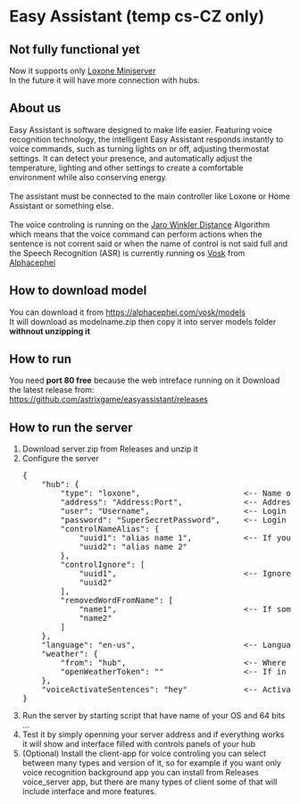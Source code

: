 # Easy Assistant (temp cs-CZ only)
<h2>Not fully functional yet</h2>Now it supports only <a href="https://www.loxone.com/">Loxone Miniserver</a><br>
In the future it will have more connection with hubs.<br>
<h2>About us</h2>
Easy Assistant is software designed to make life easier. Featuring voice recognition technology, the intelligent Easy Assistant responds instantly to voice commands, such as turning lights on or off, adjusting thermostat settings. It can detect your presence, and automatically adjust the temperature, lighting and other settings to create a comfortable environment while also conserving energy.<br><br>The assistant must be connected to the main controller like Loxone or Home Assistant or something else.<br><br>The voice controling is running on the <a href="https://en.wikipedia.org/wiki/Jaro%E2%80%93Winkler_distance">Jaro Winkler Distance</a> Algorithm which means that the voice command can perform actions when the sentence is not corrent said or when the name of control is not said full and the Speech Recognition (ASR) is currently running os <a href="https://github.com/alphacep/vosk-api">Vosk</a> from <a href="https://alphacephei.com/vosk/">Alphacephei</a>

<h2>How to download model</h2>
You can download it from <a href="https://alphacephei.com/vosk/models">https://alphacephei.com/vosk/models</a>
<br>
It will download as modelname.zip then copy it into server models folder <strong>withnout unzipping it</strong><br>

<h2>How to run</h2>
You need <strong>port 80 free</strong> because the web intreface running on it
Download the latest release from: <a href="https://github.com/astrixgame/easy-assistant/releases">https://github.com/astrixgame/easyassistant/releases</a>
<h2>How to run the server</h2>
<ol>
  <li>Download server.zip from Releases and unzip it</li>
  <li>Configure the server
  <pre>{                                              
    "hub": {                                   
        "type": "loxone",                      <-- Name of hub like loxone or other supported hubs
        "address": "Address:Port",             <-- Address and port of your hub
        "user": "Username",                    <-- Login Username of your hub
        "password": "SuperSecretPassword",     <-- Login Password of your hub
        "controlNameAlias": {                  
            "uuid1": "alias name 1",           <-- If your control named like bulb and you want to tell light bulb you can change this
            "uuid2": "alias name 2"            
        },
        "controlIgnore": [
            "uuid1",                           <-- Ignored controls that will not show up in the interface and cannot be controlled by voice
            "uuid2"
        ],
        "removedWordFromName": [
            "name1",                           <-- If some control named like heat thermostat you can remove the word heat from name by adding it there but it will be removed from all controls of your hub
            "name2"
        ]
    },                                         
    "language": "en-us",                       <-- Language of the interface and the voice
    "weather": {                               
        "from": "hub",                         <-- Where the weather be taken from hub for hub or openweather
        "openWeatherToken": ""                 <-- If in the row up below filled up with openweather fill this with openweather token
    },                                         
    "voiceActivateSentences": "hey"            <-- Activation sentence can be everything and you can add more than one separated by comma for example it will be there hey ... or only hey
}</pre></li>
  <li>Run the server by starting script that have name of your OS and 64 bits ...</li>
  <li>Test it by simply openning your server address and if everything works it will show and interface filled with controls panels of your hub</li>
  <li>(Optional) Install the client-app for voice controling you can select between many types and version of it, so for example if you want only voice recognition background app you can install from Releases voice_server app, but there are many types of client some of that will include interface and more features.</li>
</ol>
